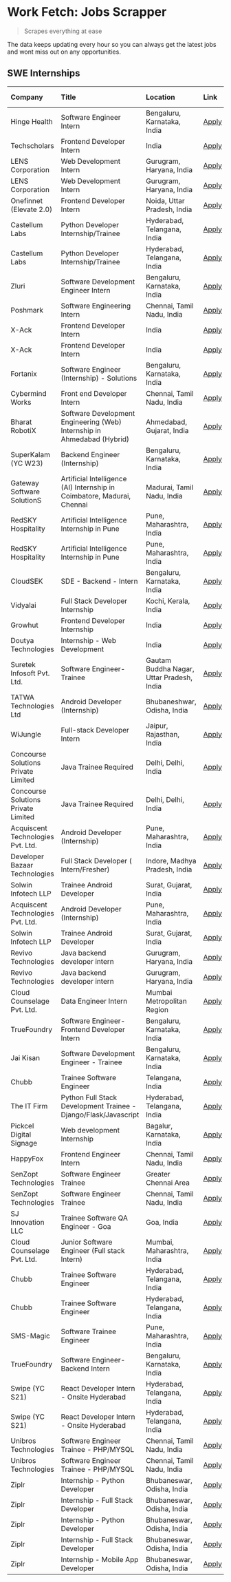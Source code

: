 # Work Fetch: Jobs Scrapper
> Scrapes everything at ease

The data keeps updating every hour so you can always get the latest jobs and wont miss out on any opportunities.

## SWE Internships
<!--START_SECTION:workfetch-->
| Company                             | Title                                                                   | Location                                  | Link                                                                                                                                                                                                                                                                                               | Date Posted   |
|:------------------------------------|:------------------------------------------------------------------------|:------------------------------------------|:---------------------------------------------------------------------------------------------------------------------------------------------------------------------------------------------------------------------------------------------------------------------------------------------------|:--------------|
| Hinge Health                        | Software Engineer Intern                                                | Bengaluru, Karnataka, India               | [Apply](https://in.linkedin.com/jobs/view/software-engineer-intern-at-hinge-health-3934838774?position=6&pageNum=0&refId=FWufFBcZnqIGNgonh2Tg3w%3D%3D&trackingId=yip3PQn3WZwFxUsP4FaLVg%3D%3D&trk=public_jobs_jserp-result_search-card)                                                            | 2024-05-30    |
| Techscholars                        | Frontend Developer Intern                                               | India                                     | [Apply](https://in.linkedin.com/jobs/view/frontend-developer-intern-at-techscholars-3937706784?position=49&pageNum=0&refId=FWufFBcZnqIGNgonh2Tg3w%3D%3D&trackingId=FfO8AAQnBX3NEgjMV3d6dA%3D%3D&trk=public_jobs_jserp-result_search-card)                                                          | 2024-05-30    |
| LENS Corporation                    | Web Development Intern                                                  | Gurugram, Haryana, India                  | [Apply](https://in.linkedin.com/jobs/view/web-development-intern-at-lens-corporation-3937534482?position=56&pageNum=0&refId=FWufFBcZnqIGNgonh2Tg3w%3D%3D&trackingId=cehP5YRnxqnZju2OvoWzKA%3D%3D&trk=public_jobs_jserp-result_search-card)                                                         | 2024-05-30    |
| LENS Corporation                    | Web Development Intern                                                  | Gurugram, Haryana, India                  | [Apply](https://in.linkedin.com/jobs/view/web-development-intern-at-lens-corporation-3937534482?position=6&pageNum=5&refId=kdLgVBLS9Fcep0M1xBy7iA%3D%3D&trackingId=omB6W8NnarG9la7ltxlCZA%3D%3D&trk=public_jobs_jserp-result_search-card)                                                          | 2024-05-30    |
| Onefinnet (Elevate 2.0)             | Frontend Developer Intern                                               | Noida, Uttar Pradesh, India               | [Apply](https://in.linkedin.com/jobs/view/frontend-developer-intern-at-onefinnet-elevate-2-0-3936812708?position=41&pageNum=0&refId=FWufFBcZnqIGNgonh2Tg3w%3D%3D&trackingId=2mXcPZ0DBCti9pzQ%2FbBqxQ%3D%3D&trk=public_jobs_jserp-result_search-card)                                               | 2024-05-28    |
| Castellum Labs                      | Python Developer Internship/Trainee                                     | Hyderabad, Telangana, India               | [Apply](https://in.linkedin.com/jobs/view/python-developer-internship-trainee-at-castellum-labs-3936686440?position=59&pageNum=0&refId=FWufFBcZnqIGNgonh2Tg3w%3D%3D&trackingId=nhDwtr6H5o1mv2mezu3DDQ%3D%3D&trk=public_jobs_jserp-result_search-card)                                              | 2024-05-28    |
| Castellum Labs                      | Python Developer Internship/Trainee                                     | Hyderabad, Telangana, India               | [Apply](https://in.linkedin.com/jobs/view/python-developer-internship-trainee-at-castellum-labs-3936686440?position=9&pageNum=5&refId=kdLgVBLS9Fcep0M1xBy7iA%3D%3D&trackingId=%2Br4qGqhC7d8fyGGDHzHAPw%3D%3D&trk=public_jobs_jserp-result_search-card)                                             | 2024-05-28    |
| Zluri                               | Software Development Engineer Intern                                    | Bengaluru, Karnataka, India               | [Apply](https://in.linkedin.com/jobs/view/software-development-engineer-intern-at-zluri-3935996498?position=46&pageNum=0&refId=FWufFBcZnqIGNgonh2Tg3w%3D%3D&trackingId=iurCCT9qCqTILQXh6YcWdQ%3D%3D&trk=public_jobs_jserp-result_search-card)                                                      | 2024-05-27    |
| Poshmark                            | Software Engineering Intern                                             | Chennai, Tamil Nadu, India                | [Apply](https://in.linkedin.com/jobs/view/software-engineering-intern-at-poshmark-3846946793?position=23&pageNum=0&refId=FWufFBcZnqIGNgonh2Tg3w%3D%3D&trackingId=uC5NKTsFYfocp6XE1DA1Rg%3D%3D&trk=public_jobs_jserp-result_search-card)                                                            | 2024-05-22    |
| X-Ack                               | Frontend Developer Intern                                               | India                                     | [Apply](https://in.linkedin.com/jobs/view/frontend-developer-intern-at-x-ack-3925983173?position=34&pageNum=0&refId=FWufFBcZnqIGNgonh2Tg3w%3D%3D&trackingId=HHpa2qpiJ8eizvRgRXHCzg%3D%3D&trk=public_jobs_jserp-result_search-card)                                                                 | 2024-05-22    |
| X-Ack                               | Frontend Developer Intern                                               | India                                     | [Apply](https://in.linkedin.com/jobs/view/frontend-developer-intern-at-x-ack-3925983173?position=9&pageNum=2&refId=bsBgwQvv9JTHWUhAlSMFSA%3D%3D&trackingId=bZNsba7ENnWudoPrYC3ECQ%3D%3D&trk=public_jobs_jserp-result_search-card)                                                                  | 2024-05-22    |
| Fortanix                            | Software Engineer (Internship) - Solutions                              | Bengaluru, Karnataka, India               | [Apply](https://in.linkedin.com/jobs/view/software-engineer-internship-solutions-at-fortanix-3930115670?position=13&pageNum=0&refId=FWufFBcZnqIGNgonh2Tg3w%3D%3D&trackingId=%2FfWaDo11On8H0LUoWQEVwg%3D%3D&trk=public_jobs_jserp-result_search-card)                                               | 2024-05-20    |
| Cybermind Works                     | Front end Developer Intern                                              | Chennai, Tamil Nadu, India                | [Apply](https://in.linkedin.com/jobs/view/front-end-developer-intern-at-cybermind-works-3926293396?position=50&pageNum=0&refId=FWufFBcZnqIGNgonh2Tg3w%3D%3D&trackingId=xcEB3zJ1ec%2B6KzIrzUcLdA%3D%3D&trk=public_jobs_jserp-result_search-card)                                                    | 2024-05-15    |
| Bharat RobotiX                      | Software Development Engineering (Web) Internship in Ahmedabad (Hybrid) | Ahmedabad, Gujarat, India                 | [Apply](https://in.linkedin.com/jobs/view/software-development-engineering-web-internship-in-ahmedabad-hybrid-at-bharat-robotix-3924897657?position=12&pageNum=0&refId=FWufFBcZnqIGNgonh2Tg3w%3D%3D&trackingId=XY7HryxgvfZ868VaCsVstQ%3D%3D&trk=public_jobs_jserp-result_search-card)              | 2024-05-13    |
| SuperKalam (YC W23)                 | Backend Engineer (Internship)                                           | Bengaluru, Karnataka, India               | [Apply](https://in.linkedin.com/jobs/view/backend-engineer-internship-at-superkalam-yc-w23-3922671591?position=10&pageNum=0&refId=FWufFBcZnqIGNgonh2Tg3w%3D%3D&trackingId=IS4Kfr22426p6uZVsxeaqg%3D%3D&trk=public_jobs_jserp-result_search-card)                                                   | 2024-05-11    |
| Gateway Software SolutionS          | Artificial Intelligence (AI) Internship in Coimbatore, Madurai, Chennai | Madurai, Tamil Nadu, India                | [Apply](https://in.linkedin.com/jobs/view/artificial-intelligence-ai-internship-in-coimbatore-madurai-chennai-at-gateway-software-solutions-3923759571?position=1&pageNum=7&refId=aiB4GGnHkDnFUBLxOGeVAA%3D%3D&trackingId=GZX82%2FsRMkRhliJzpjr2HQ%3D%3D&trk=public_jobs_jserp-result_search-card) | 2024-05-11    |
| RedSKY Hospitality                  | Artificial Intelligence Internship in Pune                              | Pune, Maharashtra, India                  | [Apply](https://in.linkedin.com/jobs/view/artificial-intelligence-internship-in-pune-at-redsky-hospitality-3923027279?position=60&pageNum=0&refId=FWufFBcZnqIGNgonh2Tg3w%3D%3D&trackingId=ttsyAPTrddo0F%2FDuOdIfjw%3D%3D&trk=public_jobs_jserp-result_search-card)                                 | 2024-05-10    |
| RedSKY Hospitality                  | Artificial Intelligence Internship in Pune                              | Pune, Maharashtra, India                  | [Apply](https://in.linkedin.com/jobs/view/artificial-intelligence-internship-in-pune-at-redsky-hospitality-3923027279?position=10&pageNum=5&refId=kdLgVBLS9Fcep0M1xBy7iA%3D%3D&trackingId=IPVXLQxuHPvVN4PyFUQ76g%3D%3D&trk=public_jobs_jserp-result_search-card)                                   | 2024-05-10    |
| CloudSEK                            | SDE - Backend - Intern                                                  | Bengaluru, Karnataka, India               | [Apply](https://in.linkedin.com/jobs/view/sde-backend-intern-at-cloudsek-3920377259?position=7&pageNum=0&refId=FWufFBcZnqIGNgonh2Tg3w%3D%3D&trackingId=4h1QekTQtmvtP1fr0f3CUg%3D%3D&trk=public_jobs_jserp-result_search-card)                                                                      | 2024-05-09    |
| Vidyalai                            | Full Stack Developer Internship                                         | Kochi, Kerala, India                      | [Apply](https://in.linkedin.com/jobs/view/full-stack-developer-internship-at-vidyalai-3917285346?position=25&pageNum=0&refId=FWufFBcZnqIGNgonh2Tg3w%3D%3D&trackingId=mYxKkyLYsYJmneF9mfq0KQ%3D%3D&trk=public_jobs_jserp-result_search-card)                                                        | 2024-05-08    |
| Growhut                             | Frontend Developer Internship                                           | India                                     | [Apply](https://in.linkedin.com/jobs/view/frontend-developer-internship-at-growhut-3916739895?position=8&pageNum=0&refId=FWufFBcZnqIGNgonh2Tg3w%3D%3D&trackingId=N8Rgk4fH3090PUXs7Q%2BoPQ%3D%3D&trk=public_jobs_jserp-result_search-card)                                                          | 2024-05-07    |
| Doutya Technologies                 | Internship - Web Development                                            | India                                     | [Apply](https://in.linkedin.com/jobs/view/internship-web-development-at-doutya-technologies-3915234831?position=48&pageNum=0&refId=FWufFBcZnqIGNgonh2Tg3w%3D%3D&trackingId=l%2BWzT482lLvc1I0a%2Bak5gg%3D%3D&trk=public_jobs_jserp-result_search-card)                                              | 2024-05-05    |
| Suretek Infosoft Pvt. Ltd.          | Software Engineer-Trainee                                               | Gautam Buddha Nagar, Uttar Pradesh, India | [Apply](https://in.linkedin.com/jobs/view/software-engineer-trainee-at-suretek-infosoft-pvt-ltd-3916999948?position=17&pageNum=0&refId=FWufFBcZnqIGNgonh2Tg3w%3D%3D&trackingId=bd%2FqgzoN9zqjQGJfjSelrg%3D%3D&trk=public_jobs_jserp-result_search-card)                                            | 2024-05-04    |
| TATWA Technologies Ltd              | Android Developer (Internship)                                          | Bhubaneshwar, Odisha, India               | [Apply](https://in.linkedin.com/jobs/view/android-developer-internship-at-tatwa-technologies-ltd-3916999962?position=45&pageNum=0&refId=FWufFBcZnqIGNgonh2Tg3w%3D%3D&trackingId=PuMIVj9fgaljYEyD4UdvIg%3D%3D&trk=public_jobs_jserp-result_search-card)                                             | 2024-05-04    |
| WiJungle                            | Full-stack Developer Intern                                             | Jaipur, Rajasthan, India                  | [Apply](https://in.linkedin.com/jobs/view/full-stack-developer-intern-at-wijungle-3912864543?position=38&pageNum=0&refId=FWufFBcZnqIGNgonh2Tg3w%3D%3D&trackingId=6R8ozBCLSfYlEyvvtpSEHA%3D%3D&trk=public_jobs_jserp-result_search-card)                                                            | 2024-05-01    |
| Concourse Solutions Private Limited | Java Trainee Required                                                   | Delhi, Delhi, India                       | [Apply](https://in.linkedin.com/jobs/view/java-trainee-required-at-concourse-solutions-private-limited-3912869388?position=55&pageNum=0&refId=FWufFBcZnqIGNgonh2Tg3w%3D%3D&trackingId=Z%2BIx2IkjO1tiAVuz%2FjZSyQ%3D%3D&trk=public_jobs_jserp-result_search-card)                                   | 2024-05-01    |
| Concourse Solutions Private Limited | Java Trainee Required                                                   | Delhi, Delhi, India                       | [Apply](https://in.linkedin.com/jobs/view/java-trainee-required-at-concourse-solutions-private-limited-3912869388?position=5&pageNum=5&refId=kdLgVBLS9Fcep0M1xBy7iA%3D%3D&trackingId=4dfN1gPNsNcjyXIldP%2Fvhw%3D%3D&trk=public_jobs_jserp-result_search-card)                                      | 2024-05-01    |
| Acquiscent Technologies Pvt. Ltd.   | Android Developer (Internship)                                          | Pune, Maharashtra, India                  | [Apply](https://in.linkedin.com/jobs/view/android-developer-internship-at-acquiscent-technologies-pvt-ltd-3909395375?position=27&pageNum=0&refId=FWufFBcZnqIGNgonh2Tg3w%3D%3D&trackingId=dyLmm9y7xFxiS3T1yCjtKg%3D%3D&trk=public_jobs_jserp-result_search-card)                                    | 2024-04-26    |
| Developer Bazaar Technologies       | Full Stack Developer ( Intern/Fresher)                                  | Indore, Madhya Pradesh, India             | [Apply](https://in.linkedin.com/jobs/view/full-stack-developer-intern-fresher-at-developer-bazaar-technologies-3911563564?position=47&pageNum=0&refId=FWufFBcZnqIGNgonh2Tg3w%3D%3D&trackingId=KpQf7inopueSE5lz%2BCKFag%3D%3D&trk=public_jobs_jserp-result_search-card)                             | 2024-04-26    |
| Solwin Infotech LLP                 | Trainee Android Developer                                               | Surat, Gujarat, India                     | [Apply](https://in.linkedin.com/jobs/view/trainee-android-developer-at-solwin-infotech-llp-3909398018?position=54&pageNum=0&refId=FWufFBcZnqIGNgonh2Tg3w%3D%3D&trackingId=t0pAxwfK74peYp7uBoVkpg%3D%3D&trk=public_jobs_jserp-result_search-card)                                                   | 2024-04-26    |
| Acquiscent Technologies Pvt. Ltd.   | Android Developer (Internship)                                          | Pune, Maharashtra, India                  | [Apply](https://in.linkedin.com/jobs/view/android-developer-internship-at-acquiscent-technologies-pvt-ltd-3909395375?position=2&pageNum=2&refId=bsBgwQvv9JTHWUhAlSMFSA%3D%3D&trackingId=GJ%2BXqnh7HNJ2W8vydIPtYw%3D%3D&trk=public_jobs_jserp-result_search-card)                                   | 2024-04-26    |
| Solwin Infotech LLP                 | Trainee Android Developer                                               | Surat, Gujarat, India                     | [Apply](https://in.linkedin.com/jobs/view/trainee-android-developer-at-solwin-infotech-llp-3909398018?position=4&pageNum=5&refId=kdLgVBLS9Fcep0M1xBy7iA%3D%3D&trackingId=K1YZMtb9R0rJz%2FVU7tFYNg%3D%3D&trk=public_jobs_jserp-result_search-card)                                                  | 2024-04-26    |
| Revivo Technologies                 | Java backend developer intern                                           | Gurugram, Haryana, India                  | [Apply](https://in.linkedin.com/jobs/view/java-backend-developer-intern-at-revivo-technologies-3906034446?position=29&pageNum=0&refId=FWufFBcZnqIGNgonh2Tg3w%3D%3D&trackingId=xSGXK%2FXTyvWXlVBhYc8uCA%3D%3D&trk=public_jobs_jserp-result_search-card)                                             | 2024-04-19    |
| Revivo Technologies                 | Java backend developer intern                                           | Gurugram, Haryana, India                  | [Apply](https://in.linkedin.com/jobs/view/java-backend-developer-intern-at-revivo-technologies-3906034446?position=4&pageNum=2&refId=bsBgwQvv9JTHWUhAlSMFSA%3D%3D&trackingId=0PZBXecsEnTmNF%2BQKNS2Fg%3D%3D&trk=public_jobs_jserp-result_search-card)                                              | 2024-04-19    |
| Cloud Counselage Pvt. Ltd.          | Data Engineer Intern                                                    | Mumbai Metropolitan Region                | [Apply](https://in.linkedin.com/jobs/view/data-engineer-intern-at-cloud-counselage-pvt-ltd-3892875231?position=9&pageNum=7&refId=aiB4GGnHkDnFUBLxOGeVAA%3D%3D&trackingId=1eOWRVcpu4s1W%2BdT4oAAKw%3D%3D&trk=public_jobs_jserp-result_search-card)                                                  | 2024-04-11    |
| TrueFoundry                         | Software Engineer- Frontend Developer Intern                            | Bengaluru, Karnataka, India               | [Apply](https://in.linkedin.com/jobs/view/software-engineer-frontend-developer-intern-at-truefoundry-3887320206?position=14&pageNum=0&refId=FWufFBcZnqIGNgonh2Tg3w%3D%3D&trackingId=u89gS2necDkYzn27Vg3D1A%3D%3D&trk=public_jobs_jserp-result_search-card)                                         | 2024-04-05    |
| Jai Kisan                           | Software Development Engineer - Trainee                                 | Bengaluru, Karnataka, India               | [Apply](https://in.linkedin.com/jobs/view/software-development-engineer-trainee-at-jai-kisan-3913911193?position=15&pageNum=0&refId=FWufFBcZnqIGNgonh2Tg3w%3D%3D&trackingId=kBAEngWvLmcXc8aUcRsGuA%3D%3D&trk=public_jobs_jserp-result_search-card)                                                 | 2024-04-04    |
| Chubb                               | Trainee Software Engineer                                               | Telangana, India                          | [Apply](https://in.linkedin.com/jobs/view/trainee-software-engineer-at-chubb-3909641440?position=16&pageNum=0&refId=FWufFBcZnqIGNgonh2Tg3w%3D%3D&trackingId=dA2bdTV2VLnZaQ6EYK9KHw%3D%3D&trk=public_jobs_jserp-result_search-card)                                                                 | 2024-03-30    |
| The IT Firm                         | Python Full Stack Development Trainee - Django/Flask/Javascript         | Hyderabad, Telangana, India               | [Apply](https://in.linkedin.com/jobs/view/python-full-stack-development-trainee-django-flask-javascript-at-the-it-firm-3864185812?position=4&pageNum=7&refId=aiB4GGnHkDnFUBLxOGeVAA%3D%3D&trackingId=KLgrePfThv9axaQzqFXUCw%3D%3D&trk=public_jobs_jserp-result_search-card)                        | 2024-03-22    |
| Pickcel Digital Signage             | Web development Internship                                              | Bagalur, Karnataka, India                 | [Apply](https://in.linkedin.com/jobs/view/web-development-internship-at-pickcel-digital-signage-3849506118?position=44&pageNum=0&refId=FWufFBcZnqIGNgonh2Tg3w%3D%3D&trackingId=PkSmD8dHU0DpefdIvP6x1w%3D%3D&trk=public_jobs_jserp-result_search-card)                                              | 2024-03-08    |
| HappyFox                            | Frontend Engineer Intern                                                | Chennai, Tamil Nadu, India                | [Apply](https://in.linkedin.com/jobs/view/frontend-engineer-intern-at-happyfox-3848357951?position=42&pageNum=0&refId=FWufFBcZnqIGNgonh2Tg3w%3D%3D&trackingId=uHse3%2FEYNsQ9xZIidkUEWw%3D%3D&trk=public_jobs_jserp-result_search-card)                                                             | 2024-03-07    |
| SenZopt Technologies                | Software Engineer Trainee                                               | Greater Chennai Area                      | [Apply](https://in.linkedin.com/jobs/view/software-engineer-trainee-at-senzopt-technologies-3827688781?position=24&pageNum=0&refId=FWufFBcZnqIGNgonh2Tg3w%3D%3D&trackingId=ZduPbLDscRs3G98naezyZw%3D%3D&trk=public_jobs_jserp-result_search-card)                                                  | 2024-02-12    |
| SenZopt Technologies                | Software Engineer Trainee                                               | Chennai, Tamil Nadu, India                | [Apply](https://in.linkedin.com/jobs/view/software-engineer-trainee-at-senzopt-technologies-3827686880?position=40&pageNum=0&refId=FWufFBcZnqIGNgonh2Tg3w%3D%3D&trackingId=3uQOWUhUuZP5sqgR4H%2B4OQ%3D%3D&trk=public_jobs_jserp-result_search-card)                                                | 2024-02-12    |
| SJ Innovation LLC                   | Trainee Software QA Engineer - Goa                                      | Goa, India                                | [Apply](https://in.linkedin.com/jobs/view/trainee-software-qa-engineer-goa-at-sj-innovation-llc-3804578231?position=3&pageNum=7&refId=aiB4GGnHkDnFUBLxOGeVAA%3D%3D&trackingId=%2BsWSeeNBbJVuaQYHsja%2Bmg%3D%3D&trk=public_jobs_jserp-result_search-card)                                           | 2024-01-18    |
| Cloud Counselage Pvt. Ltd.          | Junior Software Engineer (Full stack Intern)                            | Mumbai, Maharashtra, India                | [Apply](https://in.linkedin.com/jobs/view/junior-software-engineer-full-stack-intern-at-cloud-counselage-pvt-ltd-3803132814?position=20&pageNum=0&refId=FWufFBcZnqIGNgonh2Tg3w%3D%3D&trackingId=%2F0kkbVMMwlA5NCiI2nhk7g%3D%3D&trk=public_jobs_jserp-result_search-card)                           | 2024-01-11    |
| Chubb                               | Trainee Software Engineer                                               | Hyderabad, Telangana, India               | [Apply](https://in.linkedin.com/jobs/view/trainee-software-engineer-at-chubb-3811550279?position=57&pageNum=0&refId=FWufFBcZnqIGNgonh2Tg3w%3D%3D&trackingId=1X59C2z5QZaxbNPCNj3kzw%3D%3D&trk=public_jobs_jserp-result_search-card)                                                                 | 2023-12-28    |
| Chubb                               | Trainee Software Engineer                                               | Hyderabad, Telangana, India               | [Apply](https://in.linkedin.com/jobs/view/trainee-software-engineer-at-chubb-3811550279?position=7&pageNum=5&refId=kdLgVBLS9Fcep0M1xBy7iA%3D%3D&trackingId=sicNEbskcg%2Br8xtoVqCvUA%3D%3D&trk=public_jobs_jserp-result_search-card)                                                                | 2023-12-28    |
| SMS-Magic                           | Software Trainee Engineer                                               | Pune, Maharashtra, India                  | [Apply](https://in.linkedin.com/jobs/view/software-trainee-engineer-at-sms-magic-3761409781?position=22&pageNum=0&refId=FWufFBcZnqIGNgonh2Tg3w%3D%3D&trackingId=cuCLrCDxY%2Bdjo8abQkAwlA%3D%3D&trk=public_jobs_jserp-result_search-card)                                                           | 2023-11-16    |
| TrueFoundry                         | Software Engineer-Backend Intern                                        | Bengaluru, Karnataka, India               | [Apply](https://in.linkedin.com/jobs/view/software-engineer-backend-intern-at-truefoundry-3779508170?position=21&pageNum=0&refId=FWufFBcZnqIGNgonh2Tg3w%3D%3D&trackingId=5OG6K2dzg5WBxd3VCl9Blw%3D%3D&trk=public_jobs_jserp-result_search-card)                                                    | 2023-11-10    |
| Swipe (YC S21)                      | React Developer Intern - Onsite Hyderabad                               | Hyderabad, Telangana, India               | [Apply](https://in.linkedin.com/jobs/view/react-developer-intern-onsite-hyderabad-at-swipe-yc-s21-3737600089?position=30&pageNum=0&refId=FWufFBcZnqIGNgonh2Tg3w%3D%3D&trackingId=GY1MyfGWZonT3lNNjEaD2Q%3D%3D&trk=public_jobs_jserp-result_search-card)                                            | 2023-10-13    |
| Swipe (YC S21)                      | React Developer Intern - Onsite Hyderabad                               | Hyderabad, Telangana, India               | [Apply](https://in.linkedin.com/jobs/view/react-developer-intern-onsite-hyderabad-at-swipe-yc-s21-3737600089?position=5&pageNum=2&refId=bsBgwQvv9JTHWUhAlSMFSA%3D%3D&trackingId=luQDkFe50HYxMdBAbMCEOg%3D%3D&trk=public_jobs_jserp-result_search-card)                                             | 2023-10-13    |
| Unibros Technologies                | Software Engineer Trainee - PHP/MYSQL                                   | Chennai, Tamil Nadu, India                | [Apply](https://in.linkedin.com/jobs/view/software-engineer-trainee-php-mysql-at-unibros-technologies-3656599241?position=28&pageNum=0&refId=FWufFBcZnqIGNgonh2Tg3w%3D%3D&trackingId=1jC8EwEH6auSPCxtYEg2XQ%3D%3D&trk=public_jobs_jserp-result_search-card)                                        | 2023-06-12    |
| Unibros Technologies                | Software Engineer Trainee - PHP/MYSQL                                   | Chennai, Tamil Nadu, India                | [Apply](https://in.linkedin.com/jobs/view/software-engineer-trainee-php-mysql-at-unibros-technologies-3656599241?position=3&pageNum=2&refId=bsBgwQvv9JTHWUhAlSMFSA%3D%3D&trackingId=vfl1dUfbzZToHAAXa2Xqnw%3D%3D&trk=public_jobs_jserp-result_search-card)                                         | 2023-06-12    |
| Ziplr                               | Internship - Python Developer                                           | Bhubaneswar, Odisha, India                | [Apply](https://in.linkedin.com/jobs/view/internship-python-developer-at-ziplr-3645677592?position=52&pageNum=0&refId=FWufFBcZnqIGNgonh2Tg3w%3D%3D&trackingId=0Ia%2FyitPmOHHCbs4dI7Dsw%3D%3D&trk=public_jobs_jserp-result_search-card)                                                             | 2023-06-02    |
| Ziplr                               | Internship - Full Stack Developer                                       | Bhubaneswar, Odisha, India                | [Apply](https://in.linkedin.com/jobs/view/internship-full-stack-developer-at-ziplr-3645675705?position=58&pageNum=0&refId=FWufFBcZnqIGNgonh2Tg3w%3D%3D&trackingId=XNmbmg2rBgOAxyLatHsMpQ%3D%3D&trk=public_jobs_jserp-result_search-card)                                                           | 2023-06-02    |
| Ziplr                               | Internship - Python Developer                                           | Bhubaneswar, Odisha, India                | [Apply](https://in.linkedin.com/jobs/view/internship-python-developer-at-ziplr-3645677592?position=2&pageNum=5&refId=kdLgVBLS9Fcep0M1xBy7iA%3D%3D&trackingId=CyGGi%2BJ%2FMkK06XapRXNeIQ%3D%3D&trk=public_jobs_jserp-result_search-card)                                                            | 2023-06-02    |
| Ziplr                               | Internship - Full Stack Developer                                       | Bhubaneswar, Odisha, India                | [Apply](https://in.linkedin.com/jobs/view/internship-full-stack-developer-at-ziplr-3645675705?position=8&pageNum=5&refId=kdLgVBLS9Fcep0M1xBy7iA%3D%3D&trackingId=N2u8dFr2giP9kHPNB8k%2B6w%3D%3D&trk=public_jobs_jserp-result_search-card)                                                          | 2023-06-02    |
| Ziplr                               | Internship - Mobile App Developer                                       | Bhubaneswar, Odisha, India                | [Apply](https://in.linkedin.com/jobs/view/internship-mobile-app-developer-at-ziplr-3618474948?position=5&pageNum=7&refId=aiB4GGnHkDnFUBLxOGeVAA%3D%3D&trackingId=IEuOUkvRpEgswSJZvBGaiA%3D%3D&trk=public_jobs_jserp-result_search-card)                                                            | 2023-05-03    |
<!--END_SECTION:workfetch-->
